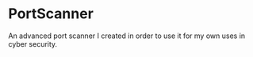 # PortScanner
An advanced port scanner I created in order to use it for my own uses in cyber security.
